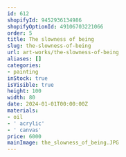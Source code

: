 ```yaml
---
id: 612
shopifyId: 9452936134986
shopifyOptionId: 49106703221066
order: 5
title: The slowness of being
slug: the-slowness-of-being
url: art-works/the-slowness-of-being
aliases: []
categories:
- painting
inStock: true
isVisible: true
height: 100
width: 80
date: 2024-01-01T00:00:00Z
materials:
- oil
- ' acrylic'
- ' canvas'
price: 6000
mainImage: the_slowness_of_being.JPG
---
```

